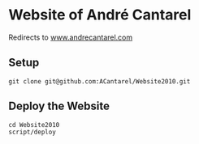 Website of André Cantarel
=========================

Redirects to www.andrecantarel.com


Setup
-----

    git clone git@github.com:ACantarel/Website2010.git


Deploy the Website
------------------

    cd Website2010
    script/deploy
